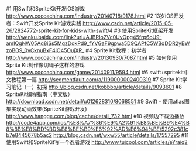 #1 用Swift和SpriteKit开发iOS游戏
http://www.cocoachina.com/industry/20140718/9178.html
#2 13岁iOS开发者：Swift开发Sprite Kit游戏实践
http://www.csdn.net/article/2015-05-26/2824772-sprite-kit-for-kids-with-swift/4
#3 使用SpriteKit框架开发
http://wenku.baidu.com/link?url=AJBRIo2Vc0UvOpg45frp6oU9-amIQgNW05Aq8iSs5MqzDqkPd9_fYVGaF9gpwa5D9QAPfC5WBqDDR2yBWzoBO9_0vCknuBxF4iO45OujXR_
#4 Sprite Kit教程：初学者
http://www.cocoachina.com/industry/20130930/7087.html
#5 如何使用Sprite Kit制作像切绳子这样的游戏
http://www.cocoachina.com/game/20140911/9594.html
#6 swift+spritekit中文教程第一篇
http://segmentfault.com/a/1190000002400319
#7 Sprite Kit学习笔记（一）初探
http://blog.csdn.net/kobbbb/article/details/9093601
#8 SpriteKit编程指南（中文版）  
http://download.csdn.net/detail/u012628310/8068551
#9 Swift - 使用atlas图集实现动画效果(SpriteKit游戏开发)
http://www.hangge.com/blog/cache/detail_732.html
#10 视频边下载边播放 
http://code4app.com/ios/%E8%A7%86%E9%A2%91%E8%BE%B9%E4%B8%8B%E8%BD%BD%E8%BE%B9%E6%92%AD%E6%94%BE/5292c381cb7e8445678b5ac2
http://blog.csdn.net/wxw55/article/details/17557295
#11 使用Swift和SpriteKit写一个忍者游戏
http://www.tuicool.com/articles/eYraiq2
